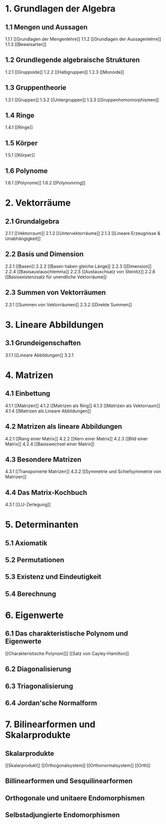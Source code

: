 # 1. Grundlagen der Algebra
## 1.1 Mengen und Aussagen
1.1.1 [[Grundlagen der Mengenlehre]]
1.1.2 [[Grundlagen der Aussagenlehre]]
1.1.3 [[Beweisarten]]
## 1.2 Grundlegende algebraische Strukturen
1.2.1 [[Gruppoide]]
1.2.2 [[Halbgruppen]]
1.2.3 [[Monoide]]
## 1.3 Gruppentheorie
1.3.1 [[Gruppen]]
1.3.2 [[Untergruppen]]
1.3.3 [[Gruppenhomomorphismen]]
## 1.4 Ringe
1.4.1 [[Ringe]]
## 1.5 Körper
1.5.1 [[Körper]]
## 1.6 Polynome
1.6.1 [[Polynome]]
1.6.2 [[Polynomring]]
# 2. Vektorräume

## 2.1 Grundalgebra
2.1.1 [[Vektorraum]]
2.1.2 [[Untervektorräume]]
2.1.3 [[Lineare Erzeugnisse & Unabhängigkeit]]
## 2.2 Basis und Dimension
2.2.1 [[Basen]]
2.2.2 [[Basen haben gleiche Länge]]
2.2.3 [[Dimension]]
2.2.4 [[Basisaustauschlemma]]
2.2.5 [[Austauschsatz von Steinitz]]
2.2.6 [[Basisexistenzsatz für unendliche Vektorräume]]

## 2.3 Summen von Vektorräumen
2.3.1 [[Summen von Vektorräumen]]
2.3.2 [[Direkte Summen]]
# 3. Lineare Abbildungen

## 3.1 Grundeigenschaften
3.1.1 [[Lineare Abbildungen]]
3.2.1 
# 4. Matrizen

## 4.1 Einbettung
4.1.1 [[Matrizen]]
4.1.2 [[Matrizen als Ring]]
4.1.3 [[Matrizen als Vektorraum]]
4.1.4 [[Matrizen als Lineare Abbildungen]]
## 4.2 Matrizen als lineare Abbildungen
4.2.1 [[Rang einer Matrix]]
4.2.2 [[Kern einer Matrix]]
4.2.3 [[Bild einer Matrix]]
4.2.4 [[Basiswechsel einer Matrix]]
## 4.3 Besondere Matrizen
4.3.1 [[Transponierte Matrizen]]
4.3.2 [[Symmetrie und Schiefsymmetrie von Matrizen]]
## 4.4 Das Matrix-Kochbuch
4.3.1 [[LU-Zerlegung]]
# 5. Determinanten

## 5.1 Axiomatik
## 5.2 Permutationen

## 5.3 Existenz und Eindeutigkeit

## 5.4 Berechnung

# 6. Eigenwerte

## 6.1 Das charakteristische Polynom und Eigenwerte
[[Charakteristische Polynom]]]
[[Satz von Cayley-Hamilton]]

## 6.2 Diagonalisierung

## 6.3 Triagonalisierung

## 6.4 Jordan'sche Normalform

# 7. Bilinearformen und Skalarprodukte

## Skalarprodukte
[[Skalarprodukt]]
[[Orthogonalsystem]]
[[Orthonormalsystem]]
[[Orth]]
## Billinearformen und Sesquilinearformen

## Orthogonale und unitaere Endomorphismen

## Selbstadjungierte Endomorphismen

